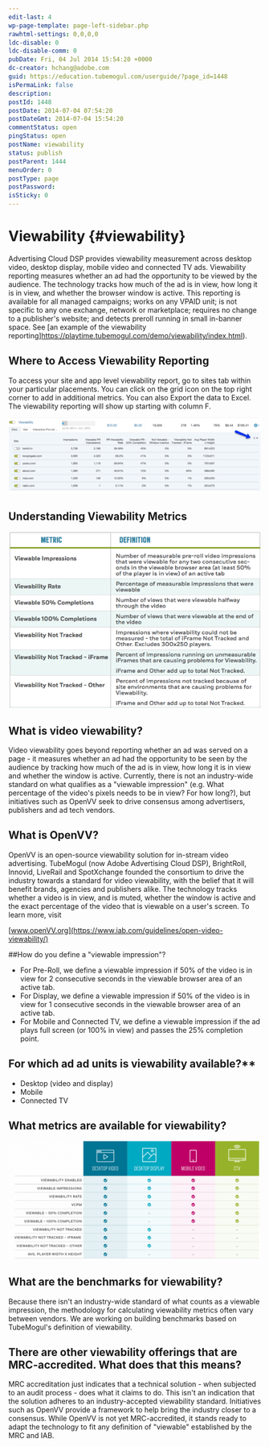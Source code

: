 ```yaml
---
edit-last: 4
wp-page-template: page-left-sidebar.php
rawhtml-settings: 0,0,0,0
ldc-disable: 0
ldc-disable-comm: 0
pubDate: Fri, 04 Jul 2014 15:54:20 +0000
dc-creator: hchang@adobe.com
guid: https://education.tubemogul.com/userguide/?page_id=1448
isPermaLink: false
description: 
postId: 1448
postDate: 2014-07-04 07:54:20
postDateGmt: 2014-07-04 15:54:20
commentStatus: open
pingStatus: open
postName: viewability
status: publish
postParent: 1444
menuOrder: 0
postType: page
postPassword: 
isSticky: 0
---
```


# Viewability {#viewability}

Advertising Cloud DSP provides viewability measurement across desktop video, desktop display, mobile video and connected TV ads. Viewability reporting measures whether an ad had the opportunity to be viewed by the audience. The technology tracks how much of the ad is in view, how long it is in view, and whether the browser window is active. This reporting is available for all managed campaigns; works on any VPAID unit; is not specific to any one exchange, network or marketplace; requires no change to a publisher's website; and detects preroll running in small in-banner space. See [an example of the viewability reporting]https://playtime.tubemogul.com/demo/viewability/index.html).
  
## Where to Access Viewability Reporting

To access your site and app level viewability report, go to sites tab within your particular placements. You can click on the grid icon on the top right corner to add in additional metrics.  You can also Export the data to Excel. The viewability reporting will show up starting with column F.

[ ![Sites](assets/sites-1024x308.png)](assets/sites-1.png)

## Understanding Viewability Metrics

[ ![2015-08-21_1541](assets/2015-08-21-1541.png)](assets/2015-08-21-1541.png)

## What is video viewability?

Video viewability goes beyond reporting whether an ad was served on a page - it measures whether an ad had the opportunity to be seen by the audience by tracking how much of the ad is in view, how long it is in view and whether the window is active. Currently, there is not an industry-wide standard on what qualifies as a "viewable impression" (e.g. What percentage of the video's pixels needs to be in view? For how long?), but initiatives such as OpenVV seek to drive consensus among advertisers, publishers and ad tech vendors.

## What is OpenVV?
OpenVV is an open-source viewability solution for in-stream video advertising. TubeMogul (now Adobe Advertising Cloud DSP), BrightRoll, Innovid, LiveRail and SpotXchange founded the consortium to drive the industry towards a standard for video viewability, with the belief that it will benefit brands, agencies and publishers alike. The technology tracks whether a video is in view, and is muted, whether the window is active and the exact percentage of the video that is viewable on a user's screen. To learn more, visit 

[www.openVV.org](https://www.iab.com/guidelines/open-video-viewability/)

##How do you define a "viewable impression"?

* For Pre-Roll, we define a viewable impression if 50% of the video is in view for 2 consecutive seconds in the viewable browser area of an active tab.
* For Display, we define a viewable impression if 50% of the video is in view for 1 consecutive seconds in the viewable browser area of an active tab.
* For Mobile and Connected TV, we define a viewable impression if the ad plays full screen (or 100% in view) and passes the 25% completion point.

## For which ad ad units is viewability available?**

* Desktop (video and display)
* Mobile
* Connected TV

## What metrics are available for viewability?

[ ![cross screen viewability metrics](assets/cross-screen-viewability-metrics-1024x478.png)](assets/cross-screen-viewability-metrics.png)

## What are the benchmarks for viewability?

Because there isn't an industry-wide standard of what counts as a viewable impression, the methodology for calculating viewability metrics often vary between vendors. We are working on building benchmarks based on TubeMogul's definition of viewability.

## There are other viewability offerings that are MRC-accredited. What does that this means?

MRC accreditation just indicates that a technical solution - when subjected to an audit process - does what it claims to do. This isn't an indication that the solution adheres to an industry-accepted viewability standard. Initiatives such as OpenVV provide a framework to help bring the industry closer to a consensus. While OpenVV is not yet MRC-accredited, it stands ready to adapt the technology to fit any definition of "viewable" established by the MRC and IAB. 
